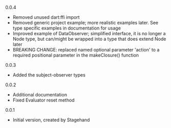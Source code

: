 0.0.4

- Removed unused dart:ffi import
- Removed generic project example; more realistic examples later. See type
specific examples in documentation for usage
- Improved example of DataObserver; simplified interface, it is no longer a Node
 type, but can/might be wrapped into a type that does extend Node later
- BREAKING CHANGE: replaced named optional parameter 'action' to a
required positional parameter in the makeClosure() function

0.0.3

- Added the subject-observer types

0.0.2

- Additional documentation
- Fixed Evaluator reset method

0.0.1

- Initial version, created by Stagehand
